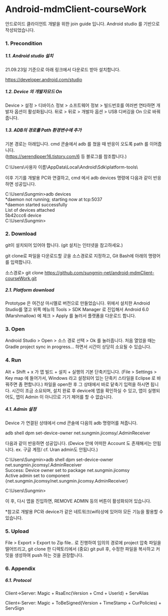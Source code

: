 # Android-mdmClient-courseWork

안드로이드 클라이언트 개발을 위한 join guide 입니다. Android studio 를 기반으로 작성되었습니다.

### 1. Precondition

##### 1.1. Android studio 설치

21.09.23일 기준으로 아래 링크에서 다운로드 받아 설치합니다.

https://developer.android.com/studio

##### 1.2. Device 의 개발자모드 On

Device > 설정 > 디바이스 정보 > 소프트웨어 정보 > 빌드번호를 여러번 연타하면 개발자 옵션이 활성화됩니다. 뒤로 > 뒤로 > 개발자 옵션 > USB 디버깅을 On 으로 바꿔줍니다.

##### 1.3. ADB의 경로를 Path 환경변수에 추가

기본 경로는 아래입니다. cmd 콘솔에서 adb 를 쳤을 때 반응이 오도록 path 를 이어줍니다. <br>
(https://serendipper16.tistory.com/6 등 블로그를 참조합니다.)

C:\Users\사용자 이름\AppData\Local\Android\Sdk\platform-tools\

이후 기기를 개발용 PC와 연결하고, cmd 에서 adb devices 명령에 다음과 같이 반응하면 성공입니다.

C:\Users\Sungmin>adb devices <br>
*daemon not running; starting now at tcp:5037 <br>
*daemon started successfully <br>
List of devices attached <br>
5b42ccc6   device <br>
C:\Users\Sungmin>

### 2. Download

git이 설치되어 있어야 합니다. (git 설치는 인터넷을 참고하세요.)

git clone로 파일을 다운로드할 곳을 소스경로로 지정하고, Git Bash에 아래의 명령어를 입력합니다.

소스경로> git clone https://github.com/sungmin-net/android-mdmClient-courseWork.git

##### 2.1. Platform download

Prototype 은 여건상 마시멜로 버전으로 만들었습니다. 위에서 설치한 Android Studio를 열고 위쪽 메뉴의 Tools > SDK Manager 로 진입해서 Android 6.0 (Marshmallow) 에 체크 > Apply 를 눌러서 플랫폼을 다운로드 합니다.

### 3. Open

Android Studio > Open > 소스 경로 선택 > Ok 를 눌러줍니다. 처음 열었을 때는 Gradle project sync in progress... 하면서 시간이 상당히 소요될 수 있습니다.

### 4. Run

Alt + Shift + x 가 앱 빌드 + 설치 + 실행의 기본 단축키입니다. (File > Settings > Key map 에 들어가서, Windows 라고 설정되어 있는 단축키 스타일을 Eclipse 로 바꿔주면 좀 편합니다.) 파일을 open한 후 그 상태에서 바로 닽축기 입력을 하시면 됩니다. 시간이 조금 소요되며, 설치 완료 후 device에 앱을 확인하실 수 있고, 앱이 실행되어도, 앱이 Admin 이 아니므로 기기 제어를 할 수 없습니다.

##### 4.1. Admin 설정

Device 가 연결된 상태에서 cmd 콘솔에 다음의 adb 명령어를 쳐줍니다.

adb shell dpm set-device-owner net.sungmin.jicomsy/.AdminReceiver

다음과 같이 반응하면 성공입니다. (Device 안에 어떠한 Account 도 존재해서는 안됩니다. ex. 구글 계정/ cf. Uran admin도 안됩니다.)

C:\Users\Sungmin>adb shell dpm set-device-owner net.sungmin.jicomsy/.AdminReceiver <br>
Success: Device owner set to package net.sungmin.jicomsy <br>
Active admin set to component {net.sungmin.jicomsy/net.sungmin.jicomsy.AdminReceiver} <br>

C:\Users\Sungmin>

이 후, 다시 앱을 진입하면, REMOVE ADMIN 등의 버튼이 활성화되어 있습니다.

*참고로 개발용 PC와 device가 같은 네트워크(wifi)상에 있어야 모든 기능을 활용할 수 있습니다.

### 5. Upload

File > Export > Export to Zip file.. 로 진행하여 임의의 경로에 project 압축 파일을 떨어뜨리고, git clone 한 디렉토리에서 (중요) git pull 후, 수정한 파일을 복사하고 커밋을 생성하여 push 하는 것을 권장합니다.

### 6. Appendix

##### 6.1. Protocol

Client→Server: Magic + RsaEnc(Version + Cmd + UserId) + ServAlias

Client←Server: Magic + ToBeSigned(Version + TimeStamp + CurPolicies) + ServSign

